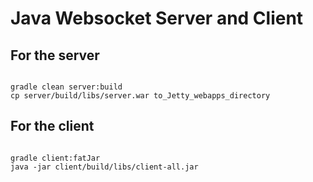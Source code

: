 # Java Websocket Server and Client

## For the server
<pre><code>
gradle clean server:build
cp server/build/libs/server.war to_Jetty_webapps_directory
</code></pre>

## For the client

<pre><code>
gradle client:fatJar
java -jar client/build/libs/client-all.jar
</code></pre>
